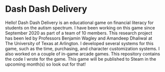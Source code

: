 # Dash Dash Delivery

Hello! Dash Dash Delivery is an educational game on financial literacy for students on the autism spectrum. I have been working on this game since September 2020 as part of a team of 10 members. This research project has been led by Professors Benjamin Wagley and Amandeep Dhaliwal at The University of Texas at Arlington. I developed several systems for this game, such as the time, purchasing, and character customization systems. I also worked on a couple of in-game arcade games. This repository contains the code I wrote for the game. This game will be published to Steam in the upcoming month(s) so look out for that!
